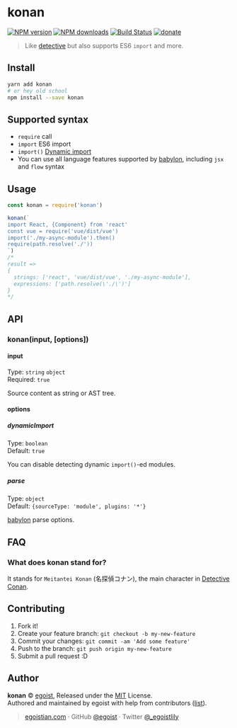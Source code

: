 # konan

[![NPM version](https://img.shields.io/npm/v/konan.svg?style=flat)](https://npmjs.com/package/konan) [![NPM downloads](https://img.shields.io/npm/dm/konan.svg?style=flat)](https://npmjs.com/package/konan) [![Build Status](https://img.shields.io/circleci/project/egoist/konan/master.svg?style=flat)](https://circleci.com/gh/egoist/konan) [![donate](https://img.shields.io/badge/$-donate-ff69b4.svg?maxAge=2592000&style=flat)](https://github.com/egoist/donate)

> Like [detective](https://github.com/substack/node-detective) but also supports ES6 `import` and more.

## Install

```bash
yarn add konan
# or hey old school
npm install --save konan
```

## Supported syntax

- `require` call
- `import` ES6 import
- `import()` [Dynamic import](https://github.com/tc39/proposal-dynamic-import)
- You can use all language features supported by [babylon](https://github.com/babel/babylon), including `jsx` and `flow` syntax

## Usage

```js
const konan = require('konan')

konan(`
import React, {Component} from 'react'
const vue = require('vue/dist/vue')
import('./my-async-module').then()
require(path.resolve('./'))
`)
/* 
result =>
{
  strings: ['react', 'vue/dist/vue', './my-async-module'],
  expressions: ['path.resolve(\'./\')']
} 
*/
```

## API

### konan(input, [options])

#### input

Type: `string` `object`<br>
Required: `true`

Source content as string or AST tree.

#### options

##### dynamicImport

Type: `boolean`<br>
Default: `true`

You can disable detecting dynamic `import()`-ed modules.

##### parse

Type: `object`<br>
Default: `{sourceType: 'module', plugins: '*'}`

[babylon](https://github.com/babel/babylon) parse options.

## FAQ

### What does konan stand for?

It stands for `Meitantei Konan` (名探偵コナン), the main character in [Detective Conan](https://en.wikipedia.org/wiki/Case_Closed).

## Contributing

1. Fork it!
2. Create your feature branch: `git checkout -b my-new-feature`
3. Commit your changes: `git commit -am 'Add some feature'`
4. Push to the branch: `git push origin my-new-feature`
5. Submit a pull request :D


## Author

**konan** © [egoist](https://github.com/egoist), Released under the [MIT](./LICENSE) License.<br>
Authored and maintained by egoist with help from contributors ([list](https://github.com/egoist/konan/contributors)).

> [egoistian.com](https://egoistian.com) · GitHub [@egoist](https://github.com/egoist) · Twitter [@_egoistlily](https://twitter.com/_egoistlily)
